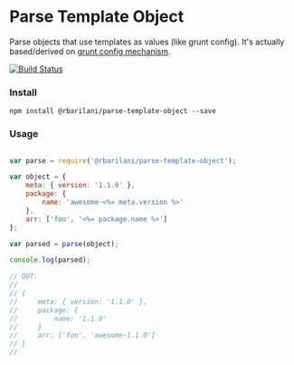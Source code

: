 # Parse Template Object

Parse objects that use templates as values (like grunt config).
It's actually based/derived on [grunt config mechanism](https://github.com/gruntjs/grunt).

[![Build Status](https://travis-ci.org/rbarilani/parse-template-object.svg?branch=master)](https://travis-ci.org/rbarilani/parse-template-object)

### Install

```
npm install @rbarilani/parse-template-object --save
```

### Usage

```javascript

var parse = require('@rbarilani/parse-template-object');

var object = {
    meta: { version: '1.1.0' },
    package: {
        name: 'awesome-<%= meta.version %>'
    },
    arr: ['foo', '<%= package.name %>']
};

var parsed = parse(object);

console.log(parsed);

// OUT:
//
// {
//     meta: { version: '1.1.0' },
//     package: {
//         name: '1.1.0'
//     }
//     arr: ['foo', 'awesome-1.1.0']
// }
//
```
